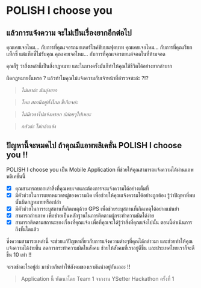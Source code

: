 # POLISH I choose you
## แล้วการแจ้งความ จะไม่เป็นเรื่องยากอีกต่อไป

คุณเคยเจอไหม... กับการที่คุณเจอรถมอเตอร์ไซค์ขับบนฟุตบาท
คุณเคยเจอไหม... กับการที่คุณเรียกแท็กซี่ แต่แท็กซี่ไม่รับคุณ
คุณเคยเจอไหม... กับการที่คุณเจอรถยนต์จอดในที่ห้ามจอด

คุณก็รู้ ว่าสิ่งเหล่านี้เป็นสิ่งกฎหมาย และในบางครั้งมันก็ทำให้คุณใช้ชีวิตได้อย่างยากลำบาก

ผิดกฎหมายงั้นหรอ ? แล้วทำไมคุณไม่แจ้งความกับเจ้าหน้าที่ตำรวจซะล่ะ ?!?

> *ไม่เอาอ่ะ มันยุ่งยาก*

> *โหย สถานีอยู่ตั้งไกล ขี้เกียจอ่ะ*

> *ไม่มีเวลาไปแจ้งหรอก ปล่อยๆไปเหอะ*

> *กลัวอ่ะ ไม่กล้าแจ้ง*

## ปัญหานี้จะหมดไป ถ้าคุณมีแอพพลิเคชั่น POLISH I choose you !!

POLISH I choose you เป็น Mobile Application ที่ช่วยให้คุณสามารถแจ้งความได้ผ่านแอพพลิเคชั่นนี้
- [x] คุณสามารถบอกเล่าสิ่งที่คุณพบเจอและต้องการจะแจ้งความได้อย่างเต็มที่
- [x] มีตัวช่วยในการแยกหมวดหมู่ของความผิด เพื่อช่วยให้คุณแจ้งความได้อย่างถูกต้อง รู้ว่าปัญหาที่พบนั้นผิดกฎหมายหรือเปล่า
- [x] มีตัวช่วยในการระบุสถานที่เกิดเหตุด้วย GPS เพื่อช่วยระบุสถานที่เกิดเหตุได้อย่างแม่นยำ
- [x] สามารถถ่ายภาพ เพื่อช่วยเป็นหลักฐานในการติดตามผู้กระทำความผิดได้ง่าย
- [x] สามารถติดตามสถานะของเรื่องที่คุณแจ้ง เพื่อที่คุณจะได้รู้ว่าสิ่งที่คุณแจ้งไปนั้น ตอนนี้ดำเนินการถึงขั้นใดแล้ว

ซึ่งความสามารถเหล่านี้ จะช่วยแก้ปัญหาเกี่ยวกับการแจ้งความต่างๆที่คุณได้กล่าวมา และช่วยทำให้คุณแจ้งความได้ง่ายขึ้น ลดการกระทำความผิดในสังคม ช่วยให้สังคมที่เราอยู่ดีขึ้น และประเทศไทยเราก็จะดีขึ้น 10 เท่า !!

จะรอช้าอะไรอยู่ล่ะ มาช่วยกันทำให้สังคมของเรามันน่าอยู่กันเถอะ !!

> Application นี้ พัฒนาโดย Team 1 จากงาน YSetter Hackathon ครั้งที่ 1
